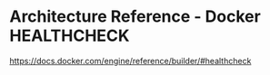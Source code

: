# Architecture Reference - Docker HEALTHCHECK

https://docs.docker.com/engine/reference/builder/#healthcheck

